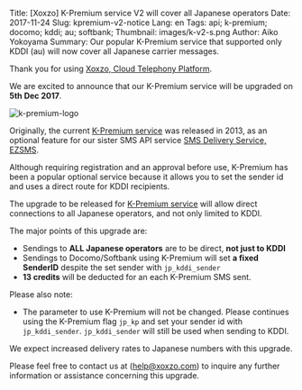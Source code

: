 Title: [Xoxzo] K-Premium service V2 will cover all Japanese operators
Date: 2017-11-24
Slug: kpremium-v2-notice
Lang: en
Tags: api; k-premium; docomo; kddi; au; softbank; 
Thumbnail: images/k-v2-s.png
Author: Aiko Yokoyama
Summary: Our popular K-Premium service that supported only KDDI (au) will now cover all Japanese carrier messages.

Thank you for using [Xoxzo, Cloud Telephony Platform](https://www.xoxzo.com/en/).

We are excited to announce that our K-Premium service will be upgraded on **5th Dec 2017**. 

![k-premium-logo](/images/k-v2-s.png)

Originally, the current [K-Premium service](https://help.xoxzo.com/en/xoxzo-cloud-telephony/articles/the-k-premium-service/) was released in 2013, as an optional feature for our sister
SMS API service [SMS Delivery Service, EZSMS](https://www.ezsms.biz/ja/).

Although requiring registration and an approval before use,
K-Premium has been a popular optional service because it allows you to set the
sender id and uses a direct route for KDDI recipients.

The upgrade to be released for [K-Premium service](https://help.xoxzo.com/en/xoxzo-cloud-telephony/articles/the-k-premium-service/) will allow direct connections to all Japanese operators,
and not only limited to KDDI.

The major points of this upgrade are:

- Sendings to **ALL Japanese operators** are to be direct, **not just to KDDI**
- Sendings to Docomo/Softbank using K-Premium will set **a fixed SenderID** despite the set sender with `jp_kddi_sender`
- **13 credits** will be deducted for an each K-Premium SMS sent.

Please also note:

- The parameter to use K-Premium will not be changed. Please continues using the K-Premium flag 
`jp_kp` and set your sender id with `jp_kddi_sender`. `jp_kddi_sender` will
still be used when sending to KDDI.

We expect increased delivery rates to Japanese numbers with this upgrade.

Please feel free to contact us at (help@xoxzo.com) to inquire any further information or
assistance concerning this upgrade.
